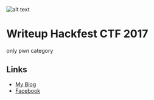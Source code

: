 ![alt text](https://ctftime.org/media/cache/4c/b7/4cb751ff19e824acdbb266f4f21bfca7.png)

# Writeup Hackfest CTF 2017

only pwn category

## Links

* [My Blog](http://blog.tripoloski.ccug.gunadarma.ac.id/)
* [Facebook](https://www.facebook.com/arsalan.diponegoro.7)
